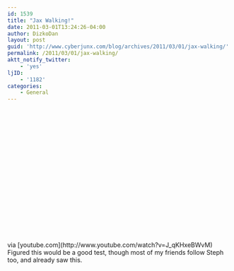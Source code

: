 ```yaml
---
id: 1539
title: "Jax Walking!"
date: 2011-03-01T13:24:26-04:00
author: DizkoDan
layout: post
guid: 'http://www.cyberjunx.com/blog/archives/2011/03/01/jax-walking/'
permalink: /2011/03/01/jax-walking/
aktt_notify_twitter:
    - 'yes'
ljID:
    - '1182'
categories:
    - General
---
```


<div class="posterous_autopost"><div class="posterous_bookmarklet_entry"> <object height="300" width="500"><param name="movie" value="http://www.youtube.com/v/J_qKHxeBWvM&hl=en&fs=1&hd=1"></param><param name="wmode" value="window"></param><param name="allowFullScreen" value="true"></param><param name="allowscriptaccess" value="always"></param></object><div class="posterous_quote_citation">via [youtube.com](http://www.youtube.com/watch?v=J_qKHxeBWvM)</div>Figured this would be a good test, though most of my friends follow Steph too, and already saw this.

</div></div>